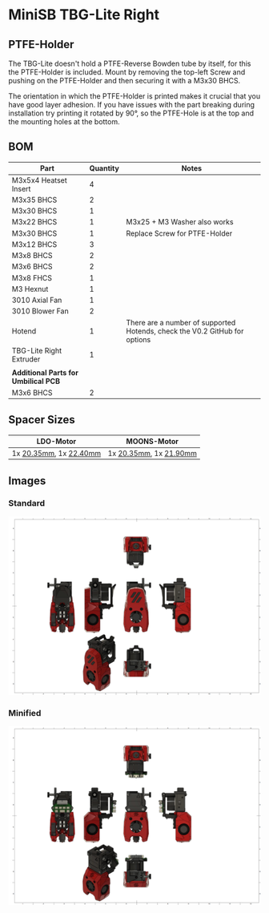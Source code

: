 # MiniSB TBG-Lite Right
## PTFE-Holder
The TBG-Lite doesn't hold a PTFE-Reverse Bowden tube by itself, for this the PTFE-Holder is included. Mount by removing the top-left Screw and pushing on the PTFE-Holder and then securing it with a M3x30 BHCS.

The orientation in which the PTFE-Holder is printed makes it crucial that you have good layer adhesion. If you have issues with the part breaking during installation try printing it rotated by 90°, so the PTFE-Hole is at the top and the mounting holes at the bottom.
## BOM
| Part                         | Quantity | Notes                                                        |
|------------------------------|----------|--------------------------------------------------------------|
| M3x5x4 Heatset Insert        | 4        | 
| M3x35 BHCS             | 2        |                                                                            |
| M3x30 BHCS | 1 |
| M3x22 BHCS             | 1        | M3x25 + M3 Washer also works                                               |
| M3x30 BHCS | 1 | Replace Screw for PTFE-Holder |
| M3x12 BHCS                   | 3        | 
| M3x8 BHCS                    | 2        | 
| M3x6 BHCS                    | 2        | 
| M3x8 FHCS | 1 | 
| M3 Hexnut              | 1        |
| 3010 Axial Fan         | 1        |
| 3010 Blower Fan        | 2        |
| Hotend                 | 1        | There are a number of supported Hotends, check the V0.2 GitHub for options |
| TBG-Lite Right Extruder   | 1        |
|                        |          |                                                                            |
| **Additional Parts for Umbilical PCB** |
| M3x6 BHCS                    | 2        |              |
## Spacer Sizes
| LDO-Motor | MOONS-Motor |
|-----|-------|
 | 1x [20.35mm](/Spacers/Octagon-STL/Octagon_Spacer_20.35mm.stl), 1x [22.40mm](/Spacers/Octagon-STL/Octagon_Spacer_22.40mm.stl) | 1x [20.35mm](/Spacers/Octagon-STL/Octagon_Spacer_20.35mm.stl), 1x [21.90mm](/Spacers/Octagon-STL/Octagon_Spacer_21.90mm.stl) |

## Images
### Standard
![Standard](images/TBG-Lite-Right_1.png)
### Minified
![Minified](images/TBG-Lite-Right_Minified_1.png)
